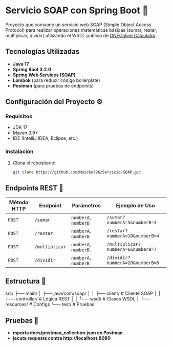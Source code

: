 # Servicio SOAP con Spring Boot 🚀

Proyecto que consume un servicio web SOAP (Simple Object Access Protocol) para realizar operaciones matemáticas básicas (sumar, restar, multiplicar, dividir) utilizando el WSDL público de [DNEOnline Calculator](http://www.dneonline.com/calculator.asmx?WSDL).

## Tecnologías Utilizadas
- **Java 17**
- **Spring Boot 3.2.0**
- **Spring Web Services (SOAP)**
- **Lombok** (para reducir código boilerplate)
- **Postman** (para pruebas de endpoints)

## Configuración del Proyecto ⚙️

### Requisitos
- JDK 17
- Maven 3.9+
- IDE (IntelliJ IDEA, Eclipse, etc.)

### Instalación
1. Clona el repositorio:
   ```bash
   git clone https://github.com/Maickol96/Servicio-SOAP.git
   
## Endpoints REST 📡

| Método HTTP | Endpoint      | Parámetros               | Ejemplo de Uso                    |
|-------------|---------------|--------------------------|------------------------------------|
| `POST`      | `/sumar`      | `numberA`, `numberB`     | `/sumar?numberA=5&numberB=3`      |
| `POST`      | `/restar`     | `numberA`, `numberB`     | `/restar?numberA=10&numberB=4`    |
| `POST`      | `/multiplicar`| `numberA`, `numberB`     | `/multiplicar?numberA=6&numberB=7`|
| `POST`      | `/dividir`    | `numberA`, `numberB`     | `/dividir?numberA=20&numberB=5`   |

## Estructura 📂
src/
├── main/
│   ├── java/com/soap/
│   │   ├── client/       # Cliente SOAP
│   │   ├── controller/   # Lógica REST
│   │   └── wsdl/         # Clases WSDL
│   └── resources/        # Configs
└── test/                 # Pruebas

## Pruebas 🧪
- **mporta docs/postman_collection.json en Postman**
- **jecuta requests contra http://localhost:8080**
